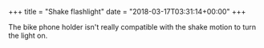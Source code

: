 +++
title = "Shake flashlight"
date = "2018-03-17T03:31:14+00:00"
+++

The bike phone holder isn't really compatible with the shake motion to turn the light on.
			